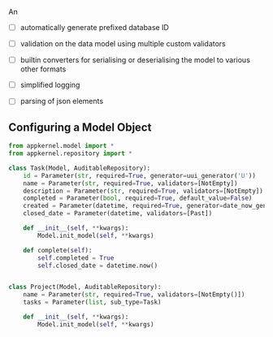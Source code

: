 

An

-[ ] automatically generate prefixed database ID
-[ ] validation on the data model using multiple custom validators
-[ ] builtin converters for serialising or deserialising the model to various other formats
-[ ] simplified logging

-[ ] parsing of json elements

## Configuring a Model Object
```python
from appkernel.model import *
from appkernel.repository import *

class Task(Model, AuditableRepository):
    id = Parameter(str, required=True, generator=uui_generator('U'))
    name = Parameter(str, required=True, validators=[NotEmpty])
    description = Parameter(str, required=True, validators=[NotEmpty])
    completed = Parameter(bool, required=True, default_value=False)
    created = Parameter(datetime, required=True, generator=date_now_generator)
    closed_date = Parameter(datetime, validators=[Past])

    def __init__(self, **kwargs):
        Model.init_model(self, **kwargs)

    def complete(self):
        self.completed = True
        self.closed_date = datetime.now()


class Project(Model, AuditableRepository):
    name = Parameter(str, required=True, validators=[NotEmpty()])
    tasks = Parameter(list, sub_type=Task)

    def __init__(self, **kwargs):
        Model.init_model(self, **kwargs)
```
